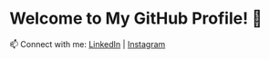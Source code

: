 # Welcome to My GitHub Profile! 👋


📫 Connect with me: [LinkedIn](https://linkedin.com/in/nishith-dubey-rbd) | [Instagram](https://instagram.com/nishithrbd)
